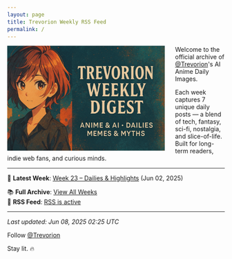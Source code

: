 ```yaml
---
layout: page
title: Trevorion Weekly RSS Feed
permalink: /
---
```

<img src="/assets/Banner.png" alt="Trevorion Weekly Digest Banner" style="width: 365px; height: auto; float: left; margin-right: 24px;" />

Welcome to the official archive of [@Trevorion](https://x.com/Trevorion)'s AI Anime Daily Images.

Each week captures 7 unique daily posts — a blend of tech, fantasy, sci-fi, nostalgia, and slice-of-life.  
Built for long-term readers, indie web fans, and curious minds.

---

📅 **Latest Week**: [Week 23 – Dailies & Highlights](/2025/06/02/week-23.html) (Jun 02, 2025)

📚 **Full Archive**: [View All Weeks](/archive/)  
📰 **RSS Feed**: [RSS is active](/feed.xml)

---



_Last updated: Jun 08, 2025 02:25 UTC_


Follow [@Trevorion](https://x.com/Trevorion)  

Stay lit. 🔥

